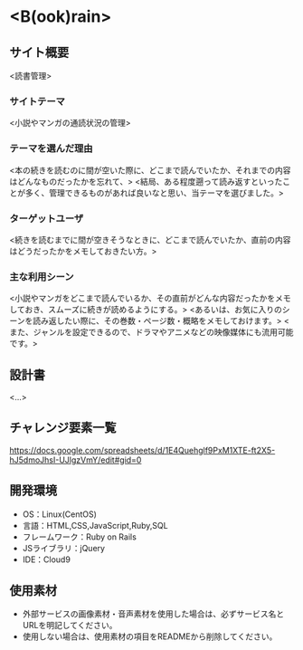 # <B(ook)rain>

## サイト概要
<読書管理>

### サイトテーマ
<小説やマンガの通読状況の管理>

### テーマを選んだ理由
<本の続きを読むのに間が空いた際に、どこまで読んでいたか、それまでの内容はどんなものだったかを忘れて、>
<結局、ある程度遡って読み返すといったことが多く、管理できるものがあれば良いなと思い、当テーマを選びました。>

### ターゲットユーザ
<続きを読むまでに間が空きそうなときに、どこまで読んでいたか、直前の内容はどうだったかをメモしておきたい方。>

### 主な利用シーン
<小説やマンガをどこまで読んでいるか、その直前がどんな内容だったかをメモしておき、スムーズに続きが読めるようにする。>
<あるいは、お気に入りのシーンを読み返したい際に、その巻数・ページ数・概略をメモしておけます。>
<また、ジャンルを設定できるので、ドラマやアニメなどの映像媒体にも流用可能です。>

## 設計書
<...>

## チャレンジ要素一覧
<https://docs.google.com/spreadsheets/d/1E4Quehglf9PxM1XTE-ft2X5-hJ5dmoJhsI-UJlgzVmY/edit#gid=0>

## 開発環境
- OS：Linux(CentOS)
- 言語：HTML,CSS,JavaScript,Ruby,SQL
- フレームワーク：Ruby on Rails
- JSライブラリ：jQuery
- IDE：Cloud9

## 使用素材
- 外部サービスの画像素材・音声素材を使用した場合は、必ずサービス名とURLを明記してください。
- 使用しない場合は、使用素材の項目をREADMEから削除してください。